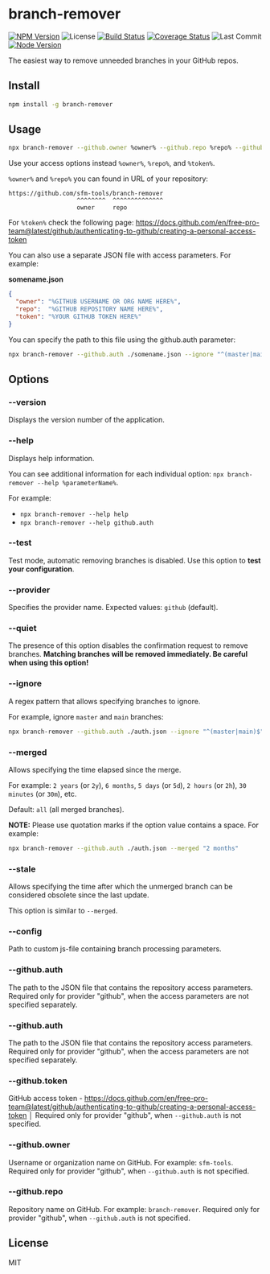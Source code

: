 # branch-remover

[![NPM Version](https://badgen.net/npm/v/branch-remover)](https://www.npmjs.com/package/branch-remover)
![License](https://badgen.net/npm/license/branch-remover)
[![Build Status](https://travis-ci.org/sfm-tools/branch-remover.svg?branch=main)](https://travis-ci.org/sfm-tools/branch-remover)
[![Coverage Status](https://coveralls.io/repos/github/sfm-tools/branch-remover/badge.svg?branch=main)](https://coveralls.io/github/sfm-tools/branch-remover?branch=main)
![Last Commit](https://badgen.net/github/last-commit/sfm-tools/branch-remover/main)
[![Node Version](https://badgen.net/npm/node/branch-remover)](https://www.npmjs.com/package/branch-remover)

The easiest way to remove unneeded branches in your GitHub repos.

## Install

```bash
npm install -g branch-remover
```

## Usage

```bash
npx branch-remover --github.owner %owner% --github.repo %repo% --github.token %token% --ignore "^(master|main)$"
```

Use your access options instead `%owner%`, `%repo%`, and `%token%`.

`%owner%` and `%repo%` you can found in URL of your repository:

```
https://github.com/sfm-tools/branch-remover
                   ^^^^^^^^  ^^^^^^^^^^^^^^
                   owner     repo
```

For `%token%` check the following page:
https://docs.github.com/en/free-pro-team@latest/github/authenticating-to-github/creating-a-personal-access-token

You can also use a separate JSON file with access parameters. For example:

**somename.json**
```json
{
  "owner": "%GITHUB USERNAME OR ORG NAME HERE%",
  "repo":  "%GITHUB REPOSITORY NAME HERE%",
  "token": "%YOUR GITHUB TOKEN HERE%"
}
```

You can specify the path to this file using the github.auth parameter:

```bash
npx branch-remover --github.auth ./somename.json --ignore "^(master|main)$"
```

## Options

### --version

Displays the version number of the application.

### --help

Displays help information.

You can see additional information for each individual option:
`npx branch-remover --help %parameterName%`.

For example:
* `npx branch-remover --help help`
* `npx branch-remover --help github.auth`

### --test

Test mode, automatic removing branches is disabled.
Use this option to **test your configuration**.

### --provider

Specifies the provider name. Expected values: `github` (default).

### --quiet

The presence of this option disables the confirmation request to remove branches.
**Matching branches will be removed immediately. Be careful when using this option!**

### --ignore

A regex pattern that allows specifying branches to ignore.

For example, ignore `master` and `main` branches:

```bash
npx branch-remover --github.auth ./auth.json --ignore "^(master|main)$"
```

### --merged

Allows specifying the time elapsed since the merge.

For example: `2 years` (or `2y`), `6 months`, `5 days` (or `5d`), `2 hours` (or `2h`), `30 minutes` (or `30m`), etc.

Default: `all` (all merged branches).

**NOTE:** Please use quotation marks if the option value contains a space. For example:


```bash
npx branch-remover --github.auth ./auth.json --merged "2 months"
```

### --stale

Allows specifying the time after which the unmerged branch can be considered obsolete since the last update.

This option is similar to `--merged`.

### --config

Path to custom js-file containing branch processing parameters.

### --github.auth

The path to the JSON file that contains the repository access parameters.
Required only for provider "github", when the access parameters are not specified separately.

### --github.auth

The path to the JSON file that contains the repository access parameters.
Required only for provider "github", when the access parameters are not specified separately.

### --github.token

GitHub access token - https://docs.github.com/en/free-pro-team@latest/github/authenticating-to-github/creating-a-personal-access-token │
Required only for provider "github", when `--github.auth` is not specified.

### --github.owner

Username or organization name on GitHub. For example: `sfm-tools`.
Required only for provider "github", when `--github.auth` is not specified.

### --github.repo

Repository name on GitHub. For example: `branch-remover`.
Required only for provider "github", when `--github.auth` is not specified.

## License
MIT
